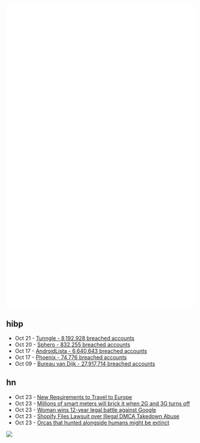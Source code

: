 ![Metrics](https://raw.githubusercontent.com/phixion/phixion/master/metrics.svg)

## hibp

<!--
for https://github.com/phixion/phixion/blob/main/.github/workflows/feeds.yml
-->
<!--START_SECTION:haveibeenpwnd-->
- Oct 21 - [Tunngle - 8,192,928 breached accounts](https://haveibeenpwned.com/PwnedWebsites#Tunngle)
- Oct 20 - [Sphero - 832,255 breached accounts](https://haveibeenpwned.com/PwnedWebsites#Sphero)
- Oct 17 - [AndroidLista - 6,640,643 breached accounts](https://haveibeenpwned.com/PwnedWebsites#AndroidLista)
- Oct 17 - [Phoenix - 74,776 breached accounts](https://haveibeenpwned.com/PwnedWebsites#Phoenix)
- Oct 09 - [Bureau van Dijk - 27,917,714 breached accounts](https://haveibeenpwned.com/PwnedWebsites#BVD)
<!--END_SECTION:haveibeenpwnd-->

## hn

<!--
for https://github.com/phixion/phixion/blob/main/.github/workflows/feeds.yml
-->
<!--START_SECTION:hn-->
- Oct 23 - [New Requirements to Travel to Europe](https://travel-europe.europa.eu/etias_en)
- Oct 23 - [Millions of smart meters will brick it when 2G and 3G turns off](https://www.theregister.com/2023/10/23/millions_of_smart_meters_will/)
- Oct 23 - [Woman wins 12-year legal battle against Google](https://www.abc.net.au/news/2023-10-23/janice-duffy-wins-12-year-legal-battle-against-google/103008954)
- Oct 23 - [Shopify Files Lawsuit over Illegal DMCA Takedown Abuse](https://torrentfreak.com/shopify-files-lawsuit-over-illegal-dmca-takedown-abuse-231020/)
- Oct 23 - [Orcas that hunted alongside humans might be extinct](https://www.livescience.com/animals/orcas-that-hunted-alongside-humans-might-be-extinct)
<!--END_SECTION:hn-->

<!--
for https://yhype.me
-->
![](https://hit.yhype.me/github/profile?user_id=13013670)
